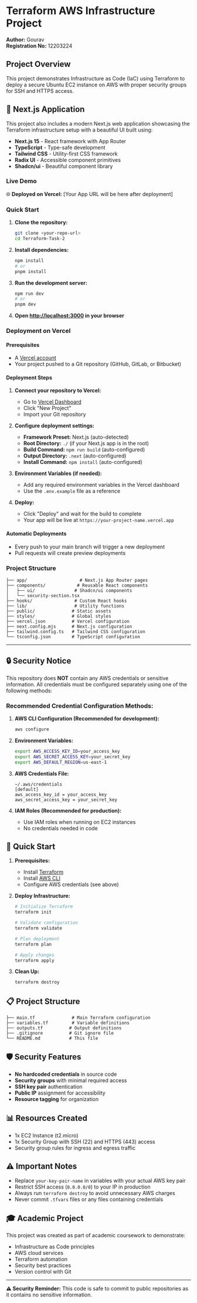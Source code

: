 # Terraform AWS Infrastructure Project

**Author:** Gourav  
**Registration No:** 12203224

## Project Overview

This project demonstrates Infrastructure as Code (IaC) using Terraform to deploy a secure Ubuntu EC2 instance on AWS with proper security groups for SSH and HTTPS access.

## 🚀 Next.js Application

This project also includes a modern Next.js web application showcasing the Terraform infrastructure setup with a beautiful UI built using:

- **Next.js 15** - React framework with App Router
- **TypeScript** - Type-safe development
- **Tailwind CSS** - Utility-first CSS framework
- **Radix UI** - Accessible component primitives
- **Shadcn/ui** - Beautiful component library

### Live Demo

🌐 **Deployed on Vercel:** [Your App URL will be here after deployment]

### Quick Start

1. **Clone the repository:**

   ```bash
   git clone <your-repo-url>
   cd Terraform-Task-2
   ```

2. **Install dependencies:**

   ```bash
   npm install
   # or
   pnpm install
   ```

3. **Run the development server:**

   ```bash
   npm run dev
   # or
   pnpm dev
   ```

4. **Open [http://localhost:3000](http://localhost:3000) in your browser**

### Deployment on Vercel

#### Prerequisites

- A [Vercel account](https://vercel.com/signup)
- Your project pushed to a Git repository (GitHub, GitLab, or Bitbucket)

#### Deployment Steps

1. **Connect your repository to Vercel:**

   - Go to [Vercel Dashboard](https://vercel.com/dashboard)
   - Click "New Project"
   - Import your Git repository

2. **Configure deployment settings:**

   - **Framework Preset:** Next.js (auto-detected)
   - **Root Directory:** `./` (if your Next.js app is in the root)
   - **Build Command:** `npm run build` (auto-configured)
   - **Output Directory:** `.next` (auto-configured)
   - **Install Command:** `npm install` (auto-configured)

3. **Environment Variables (if needed):**

   - Add any required environment variables in the Vercel dashboard
   - Use the `.env.example` file as a reference

4. **Deploy:**
   - Click "Deploy" and wait for the build to complete
   - Your app will be live at `https://your-project-name.vercel.app`

#### Automatic Deployments

- Every push to your main branch will trigger a new deployment
- Pull requests will create preview deployments

### Project Structure

```
├── app/                    # Next.js App Router pages
├── components/            # Reusable React components
│   ├── ui/               # Shadcn/ui components
│   └── security-section.tsx
├── hooks/                # Custom React hooks
├── lib/                  # Utility functions
├── public/              # Static assets
├── styles/              # Global styles
├── vercel.json          # Vercel configuration
├── next.config.mjs      # Next.js configuration
├── tailwind.config.ts   # Tailwind CSS configuration
└── tsconfig.json        # TypeScript configuration
```

---

## 🔒 Security Notice

This repository does **NOT** contain any AWS credentials or sensitive information. All credentials must be configured separately using one of the following methods:

### Recommended Credential Configuration Methods:

1. **AWS CLI Configuration (Recommended for development):**

   ```bash
   aws configure
   ```

2. **Environment Variables:**

   ```bash
   export AWS_ACCESS_KEY_ID=your_access_key
   export AWS_SECRET_ACCESS_KEY=your_secret_key
   export AWS_DEFAULT_REGION=us-east-1
   ```

3. **AWS Credentials File:**

   ```
   ~/.aws/credentials
   [default]
   aws_access_key_id = your_access_key
   aws_secret_access_key = your_secret_key
   ```

4. **IAM Roles (Recommended for production):**
   - Use IAM roles when running on EC2 instances
   - No credentials needed in code

## 🚀 Quick Start

1. **Prerequisites:**

   - Install [Terraform](https://www.terraform.io/downloads.html)
   - Install [AWS CLI](https://aws.amazon.com/cli/)
   - Configure AWS credentials (see above)

2. **Deploy Infrastructure:**

   ```bash
   # Initialize Terraform
   terraform init

   # Validate configuration
   terraform validate

   # Plan deployment
   terraform plan

   # Apply changes
   terraform apply
   ```

3. **Clean Up:**
   ```bash
   terraform destroy
   ```

## 📋 Project Structure

```
├── main.tf              # Main Terraform configuration
├── variables.tf         # Variable definitions
├── outputs.tf          # Output definitions
├── .gitignore          # Git ignore file
└── README.md           # This file
```

## 🛡️ Security Features

- **No hardcoded credentials** in source code
- **Security groups** with minimal required access
- **SSH key pair** authentication
- **Public IP** assignment for accessibility
- **Resource tagging** for organization

## 📊 Resources Created

- 1x EC2 Instance (t2.micro)
- 1x Security Group with SSH (22) and HTTPS (443) access
- Security group rules for ingress and egress traffic

## ⚠️ Important Notes

- Replace `your-key-pair-name` in variables with your actual AWS key pair
- Restrict SSH access (`0.0.0.0/0`) to your IP in production
- Always run `terraform destroy` to avoid unnecessary AWS charges
- Never commit `.tfvars` files or any files containing credentials

## 🎓 Academic Project

This project was created as part of academic coursework to demonstrate:

- Infrastructure as Code principles
- AWS cloud services
- Terraform automation
- Security best practices
- Version control with Git

---

**⚠️ Security Reminder:** This code is safe to commit to public repositories as it contains no sensitive information.
